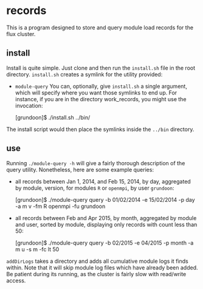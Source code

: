 records
=======
This is a program designed to store and query module load records for the flux cluster. 

install
-------
Install is quite simple. Just clone and then run the `install.sh` file in the root directory. 
`install.sh` creates a symlink for the utility provided:
* `module-query`
You can, optionally, give `install.sh` a single argument, which will specify where you want those symlinks to end up. For instance, if you are in the directory work_records, you might use the invocation:

    [grundoon]$ ./install.sh ../bin/

The install script would then place the symlinks inside the `../bin` directory.

use
---
Running `./module-query -h` will give a fairly thorough description of the query utility. Nonetheless, here are some example queries:
* all records between Jan 1, 2014, and Feb 15, 2014, by day, aggregated by module, version, for modules `R` or `openmpi`, by user `grundoon`:

    [grundoon]$ ./module-query query -b 01/02/2014 -e 15/02/2014 -p day -a m v -fm R openmpi -fu grundoon

* all records between Feb and Apr 2015, by month, aggregated by module and user, sorted by module, displaying only records with count less than 50:

    [grundoon]$ ./module-query query -b 02/2015 -e 04/2015 -p month -a m u -s m -fc lt 50

`addDirLogs` takes a directory and adds all cumulative module logs it finds within. Note that it will skip module log files which have already been added. Be patient during its running, as the cluster is fairly slow with read/write access.
